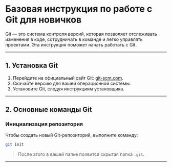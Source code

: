 # Базовая инструкция по работе с Git для новичков

Git — это система контроля версий, которая позволяет отслеживать изменения в коде, сотрудничать в команде и легко управлять проектами. Эта инструкция поможет начать работать с Git.

---

## 1. Установка Git

1. Перейдите на официальный сайт Git: [git-scm.com](https://git-scm.com/).
2. Скачайте версию для вашей операционной системы.
3. Установите Git, следуя инструкциям установщика.

---

## 2. Основные команды Git

### Инициализация репозитория
Чтобы создать новый Git-репозиторий, выполните команду:
```bash
git init
```
> После этого в вашей папке появится скрытая папка `.git`.

---